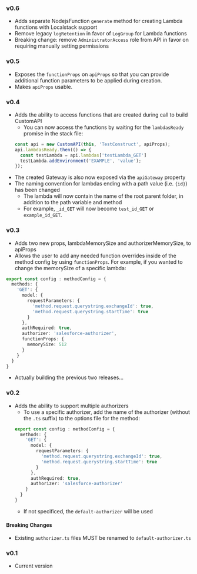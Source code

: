 ### v0.6
- Adds separate NodejsFunction `generate` method for creating Lambda functions with Localstack support
- Remove legacy `logRetention` in favor of `LogGroup` for Lambda functions
- Breaking change: remove `AdministratorAccess` role from API in favor on requiring manually setting permissions

### v0.5
- Exposes the `functionProps` on `apiProps` so that you can provide additional function parameters to be applied during creation.
- Makes `apiProps` usable.

### v0.4
- Adds the ability to access functions that are created during call to build CustomAPI
  - You can now access the functions by waiting for the `lambdasReady` promise in the stack file:
  ```ts
  const api = new CustomAPI(this, 'TestConstruct', apiProps);
  api.lambdasReady.then(() => {
    const testLambda = api.lambdas['testLambda_GET']
    testLambda.addEnvironment('EXAMPLE', 'value');
  });
  ```
- The created Gateway is also now exposed via the `apiGateway` property
- The naming convention for lambdas ending with a path value (i.e. `{id}`) has been changed
  - The lambda will now contain the name of the root parent folder, in addition to the path variable and method
  - For example, `_id_GET` will now become `test_id_GET` or `example_id_GET`.

### v0.3
- Adds two new props, lambdaMemorySize and authorizerMemorySize, to apiProps
- Allows the user to add any needed function overrides inside of the method config by using `functionProps`. For example, if you wanted to change the memorySize of a specific lambda:
```ts
export const config : methodConfig = {
  methods: {
    'GET': {
      model: {
        requestParameters: {
          'method.request.querystring.exchangeId': true,
          'method.request.querystring.startTime': true
        }
      },
      authRequired: true,
      authorizer: 'salesforce-authorizer',
      functionProps: {
        memorySize: 512
      }
    }
  }
}
```
- Actually building the previous two releases...

### v0.2
- Adds the ability to support multiple authorizers
  - To use a specific authorizer, add the name of the authorizer (without the `.ts` suffix) to the options file for the method:
  ```ts
  export const config : methodConfig = {
    methods: {
      'GET': {
        model: {
          requestParameters: {
            'method.request.querystring.exchangeId': true,
            'method.request.querystring.startTime': true
          }
        },
        authRequired: true,
        authorizer: 'salesforce-authorizer'
      }
    }
  }
  ```
  - If not specificed, the `default-authorizer` will be used
#### Breaking Changes
- Existing `authorizer.ts` files MUST be renamed to `default-authorizer.ts`

### v0.1
- Current version
